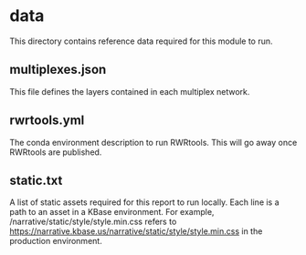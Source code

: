 # data

This directory contains reference data required for this module to run.

## multiplexes.json

This file defines the layers contained in each multiplex network.

## rwrtools.yml

The conda environment description to run RWRtools. This will go away once
RWRtools are published.

## static.txt

A list of static assets required for this report to run locally.
Each line is a path to an asset in a KBase environment. For example,
    /narrative/static/style/style.min.css
refers to
    https://narrative.kbase.us/narrative/static/style/style.min.css
in the production environment.
